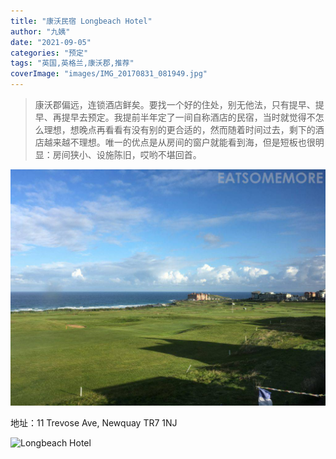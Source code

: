```yaml
---
title: "康沃民宿 Longbeach Hotel"
author: "九姨"
date: "2021-09-05"
categories: "预定"
tags: "英国,英格兰,康沃郡,推荐"
coverImage: "images/IMG_20170831_081949.jpg"
---
```


>康沃郡偏远，连锁酒店鲜矣。要找一个好的住处，别无他法，只有提早、提早、再提早去预定。我提前半年定了一间自称酒店的民宿，当时就觉得不怎么理想，想晚点再看看有没有别的更合适的，然而随着时间过去，剩下的酒店越来越不理想。唯一的优点是从房间的窗户就能看到海，但是短板也很明显：房间狭小、设施陈旧，哎哟不堪回首。

![Longbeach Hotel](images/IMG_20170831_081949.jpg)


地址：11 Trevose Ave, Newquay TR7 1NJ

![Longbeach Hotel](images/.jpg)